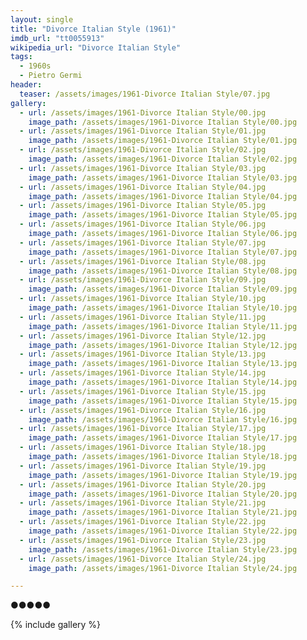 ```yaml
---
layout: single
title: "Divorce Italian Style (1961)"
imdb_url: "tt0055913"
wikipedia_url: "Divorce Italian Style"
tags:
  - 1960s 
  - Pietro Germi
header:
  teaser: /assets/images/1961-Divorce Italian Style/07.jpg
gallery:
  - url: /assets/images/1961-Divorce Italian Style/00.jpg
    image_path: /assets/images/1961-Divorce Italian Style/00.jpg  
  - url: /assets/images/1961-Divorce Italian Style/01.jpg
    image_path: /assets/images/1961-Divorce Italian Style/01.jpg
  - url: /assets/images/1961-Divorce Italian Style/02.jpg
    image_path: /assets/images/1961-Divorce Italian Style/02.jpg
  - url: /assets/images/1961-Divorce Italian Style/03.jpg
    image_path: /assets/images/1961-Divorce Italian Style/03.jpg
  - url: /assets/images/1961-Divorce Italian Style/04.jpg
    image_path: /assets/images/1961-Divorce Italian Style/04.jpg
  - url: /assets/images/1961-Divorce Italian Style/05.jpg
    image_path: /assets/images/1961-Divorce Italian Style/05.jpg
  - url: /assets/images/1961-Divorce Italian Style/06.jpg
    image_path: /assets/images/1961-Divorce Italian Style/06.jpg
  - url: /assets/images/1961-Divorce Italian Style/07.jpg
    image_path: /assets/images/1961-Divorce Italian Style/07.jpg
  - url: /assets/images/1961-Divorce Italian Style/08.jpg
    image_path: /assets/images/1961-Divorce Italian Style/08.jpg
  - url: /assets/images/1961-Divorce Italian Style/09.jpg
    image_path: /assets/images/1961-Divorce Italian Style/09.jpg
  - url: /assets/images/1961-Divorce Italian Style/10.jpg
    image_path: /assets/images/1961-Divorce Italian Style/10.jpg
  - url: /assets/images/1961-Divorce Italian Style/11.jpg
    image_path: /assets/images/1961-Divorce Italian Style/11.jpg
  - url: /assets/images/1961-Divorce Italian Style/12.jpg
    image_path: /assets/images/1961-Divorce Italian Style/12.jpg
  - url: /assets/images/1961-Divorce Italian Style/13.jpg
    image_path: /assets/images/1961-Divorce Italian Style/13.jpg
  - url: /assets/images/1961-Divorce Italian Style/14.jpg
    image_path: /assets/images/1961-Divorce Italian Style/14.jpg
  - url: /assets/images/1961-Divorce Italian Style/15.jpg
    image_path: /assets/images/1961-Divorce Italian Style/15.jpg
  - url: /assets/images/1961-Divorce Italian Style/16.jpg
    image_path: /assets/images/1961-Divorce Italian Style/16.jpg
  - url: /assets/images/1961-Divorce Italian Style/17.jpg
    image_path: /assets/images/1961-Divorce Italian Style/17.jpg
  - url: /assets/images/1961-Divorce Italian Style/18.jpg
    image_path: /assets/images/1961-Divorce Italian Style/18.jpg
  - url: /assets/images/1961-Divorce Italian Style/19.jpg
    image_path: /assets/images/1961-Divorce Italian Style/19.jpg
  - url: /assets/images/1961-Divorce Italian Style/20.jpg
    image_path: /assets/images/1961-Divorce Italian Style/20.jpg
  - url: /assets/images/1961-Divorce Italian Style/21.jpg
    image_path: /assets/images/1961-Divorce Italian Style/21.jpg
  - url: /assets/images/1961-Divorce Italian Style/22.jpg
    image_path: /assets/images/1961-Divorce Italian Style/22.jpg
  - url: /assets/images/1961-Divorce Italian Style/23.jpg
    image_path: /assets/images/1961-Divorce Italian Style/23.jpg
  - url: /assets/images/1961-Divorce Italian Style/24.jpg
    image_path: /assets/images/1961-Divorce Italian Style/24.jpg

---
```

●●●●●

{% include gallery %}
